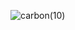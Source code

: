 ![carbon(10)](https://github.com/crudslag/overdose/assets/90469938/6a9d1f7d-b26c-4233-9cb5-ed4c2c229508)
